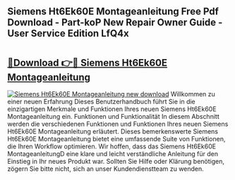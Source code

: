 ## Siemens Ht6Ek60E Montageanleitung Free Pdf Download - Part-koP New Repair Owner Guide - User Service Edition LfQ4x

# <h2><a href="http://df7n9w0.blite.top/?on=Siemens+Ht6Ek60E+Montageanleitung">🔗Download 👉🔴 Siemens Ht6Ek60E Montageanleitung</a></h2>

[![Siemens Ht6Ek60E Montageanleitung new download](https://i.imgur.com/lujVjoI.png)](http://df7n9w0.blite.top/?on=Siemens+Ht6Ek60E+Montageanleitung)
Willkommen zu einer neuen Erfahrung Dieses Benutzerhandbuch führt Sie in die einzigartigen Merkmale und Funktionen Ihres neuen Siemens Ht6Ek60E Montageanleitung ein. Funktionen und Funktionalität In diesem Abschnitt werden die verschiedenen Funktionen und Funktionen Ihres neuen Siemens Ht6Ek60E Montageanleitung erläutert. Dieses bemerkenswerte Siemens Ht6Ek60E Montageanleitung bietet eine umfassende Suite von Funktionen, die Ihren Workflow optimieren. Wir hoffen, dass das Siemens Ht6Ek60E MontageanleitungD eine klare und leicht verständliche Anleitung für den Einstieg in Ihr neues Produkt war. Sollten Sie Hilfe oder Klärung benötigen, zögern Sie bitte nicht, sich an unser Kundendienstteam zu wenden.

